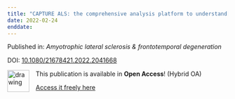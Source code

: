 ```yaml
---
title: "CAPTURE ALS: the comprehensive analysis platform to understand[comma] remedy and eliminate ALS."
date: 2022-02-24
enddate:
---
```


Published in: *Amyotrophic lateral sclerosis & frontotemporal degeneration*

DOI: [10.1080/21678421.2022.2041668](https://doi.org/10.1080/21678421.2022.2041668)

<img src="https://upload.wikimedia.org/wikipedia/commons/thumb/7/77/Open_Access_logo_PLoS_transparent.svg/800px-Open_Access_logo_PLoS_transparent.svg.png" alt="drawing" width="50" align="left"/> &nbsp;&nbsp;&nbsp;This publication is available in **Open Access**! (Hybrid OA)

&nbsp;&nbsp;&nbsp;<a href="https://www.tandfonline.com/doi/pdf/10.1080/21678421.2022.2041668?needAccess=true">Access it freely here</a>

